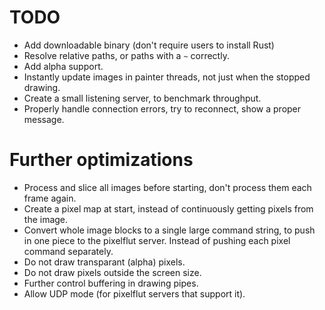 # TODO

- Add downloadable binary (don't require users to install Rust)
- Resolve relative paths, or paths with a `~` correctly.
- Add alpha support.
- Instantly update images in painter threads,
  not just when the stopped drawing.
- Create a small listening server, to benchmark throughput.
- Properly handle connection errors, try to reconnect, show a proper message.

# Further optimizations

- Process and slice all images before starting, don't process them each frame
  again.
- Create a pixel map at start, instead of continuously getting pixels from the
  image.
- Convert whole image blocks to a single large command string, to push in one
  piece to the pixelflut server. Instead of pushing each pixel command
  separately.
- Do not draw transparant (alpha) pixels.
- Do not draw pixels outside the screen size.
- Further control buffering in drawing pipes.
- Allow UDP mode (for pixelflut servers that support it).
